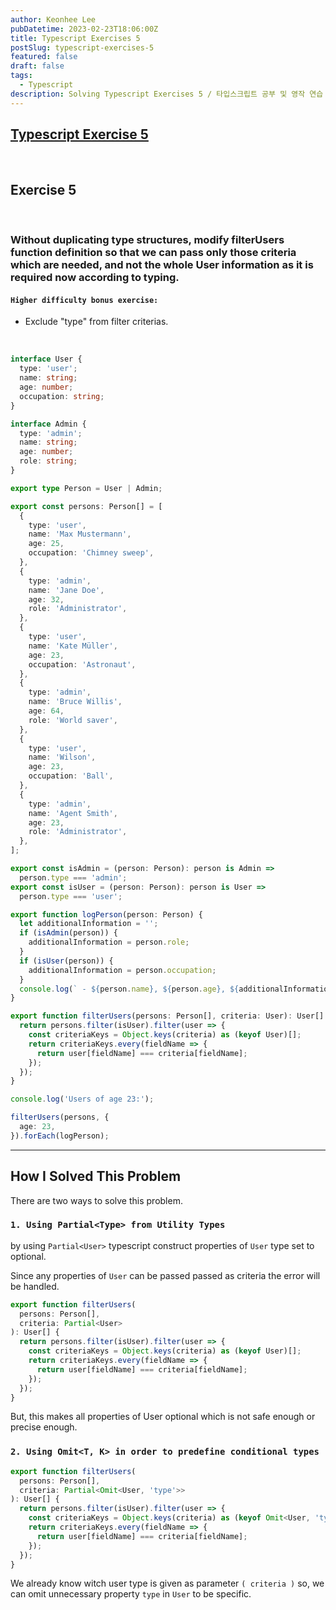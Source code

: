 ```yaml
---
author: Keonhee Lee
pubDatetime: 2023-02-23T18:06:00Z
title: Typescript Exercises 5
postSlug: typescript-exercises-5
featured: false
draft: false
tags:
  - Typescript
description: Solving Typescript Exercises 5 / 타입스크립트 공부 및 영작 연습
---
```


## [Typescript Exercise 5](https://typescript-exercises.github.io/#exercise=5&file=%2Findex.ts)

<br>

## Exercise 5

<br>

### Without duplicating type structures, modify filterUsers function definition so that we can pass only those criteria which are needed, and not the whole User information as it is required now according to typing.

#### `Higher difficulty bonus exercise:`

- Exclude "type" from filter criterias.

<br>

```ts
interface User {
  type: 'user';
  name: string;
  age: number;
  occupation: string;
}

interface Admin {
  type: 'admin';
  name: string;
  age: number;
  role: string;
}

export type Person = User | Admin;

export const persons: Person[] = [
  {
    type: 'user',
    name: 'Max Mustermann',
    age: 25,
    occupation: 'Chimney sweep',
  },
  {
    type: 'admin',
    name: 'Jane Doe',
    age: 32,
    role: 'Administrator',
  },
  {
    type: 'user',
    name: 'Kate Müller',
    age: 23,
    occupation: 'Astronaut',
  },
  {
    type: 'admin',
    name: 'Bruce Willis',
    age: 64,
    role: 'World saver',
  },
  {
    type: 'user',
    name: 'Wilson',
    age: 23,
    occupation: 'Ball',
  },
  {
    type: 'admin',
    name: 'Agent Smith',
    age: 23,
    role: 'Administrator',
  },
];

export const isAdmin = (person: Person): person is Admin =>
  person.type === 'admin';
export const isUser = (person: Person): person is User =>
  person.type === 'user';

export function logPerson(person: Person) {
  let additionalInformation = '';
  if (isAdmin(person)) {
    additionalInformation = person.role;
  }
  if (isUser(person)) {
    additionalInformation = person.occupation;
  }
  console.log(` - ${person.name}, ${person.age}, ${additionalInformation}`);
}

export function filterUsers(persons: Person[], criteria: User): User[] {
  return persons.filter(isUser).filter(user => {
    const criteriaKeys = Object.keys(criteria) as (keyof User)[];
    return criteriaKeys.every(fieldName => {
      return user[fieldName] === criteria[fieldName];
    });
  });
}

console.log('Users of age 23:');

filterUsers(persons, {
  age: 23,
}).forEach(logPerson);
```

---

## How I Solved This Problem

There are two ways to solve this problem.

### `1. Using Partial<Type> from Utility Types`

by using `Partial<User>` typescript construct properties of `User` type set to optional.

Since any properties of `User` can be passed passed as criteria the error will be handled.

```ts
export function filterUsers(
  persons: Person[],
  criteria: Partial<User>
): User[] {
  return persons.filter(isUser).filter(user => {
    const criteriaKeys = Object.keys(criteria) as (keyof User)[];
    return criteriaKeys.every(fieldName => {
      return user[fieldName] === criteria[fieldName];
    });
  });
}
```

But, this makes all properties of User optional which is not safe enough or precise enough.

### `2. Using Omit<T, K> in order to predefine conditional types`

```ts
export function filterUsers(
  persons: Person[],
  criteria: Partial<Omit<User, 'type'>>
): User[] {
  return persons.filter(isUser).filter(user => {
    const criteriaKeys = Object.keys(criteria) as (keyof Omit<User, 'type'>)[];
    return criteriaKeys.every(fieldName => {
      return user[fieldName] === criteria[fieldName];
    });
  });
}
```

We already know witch user type is given as parameter `( criteria )` so, we can omit unnecessary property `type` in `User` to be specific.
